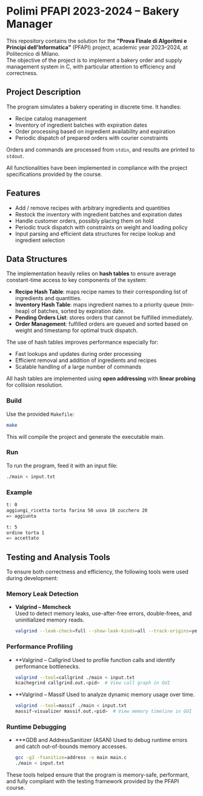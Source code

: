 # Polimi PFAPI 2023-2024 – Bakery Manager

This repository contains the solution for the **"Prova Finale di Algoritmi e Principi dell'Informatica"** (PFAPI) project, academic year 2023–2024, at Politecnico di Milano.  
The objective of the project is to implement a bakery order and supply management system in C, with particular attention to efficiency and correctness.

## Project Description

The program simulates a bakery operating in discrete time. It handles:
- Recipe catalog management
- Inventory of ingredient batches with expiration dates
- Order processing based on ingredient availability and expiration
- Periodic dispatch of prepared orders with courier constraints

Orders and commands are processed from `stdin`, and results are printed to `stdout`.

All functionalities have been implemented in compliance with the project specifications provided by the course.

## Features

- Add / remove recipes with arbitrary ingredients and quantities
- Restock the inventory with ingredient batches and expiration dates
- Handle customer orders, possibly placing them on hold
- Periodic truck dispatch with constraints on weight and loading policy
- Input parsing and efficient data structures for recipe lookup and ingredient selection

## Data Structures

The implementation heavily relies on **hash tables** to ensure average constant-time access to key components of the system:

- **Recipe Hash Table**: maps recipe names to their corresponding list of ingredients and quantities.
- **Inventory Hash Table**: maps ingredient names to a priority queue (min-heap) of batches, sorted by expiration date.
- **Pending Orders List**: stores orders that cannot be fulfilled immediately.
- **Order Management**: fulfilled orders are queued and sorted based on weight and timestamp for optimal truck dispatch.

The use of hash tables improves performance especially for:
- Fast lookups and updates during order processing
- Efficient removal and addition of ingredients and recipes
- Scalable handling of a large number of commands

All hash tables are implemented using **open addressing** with **linear probing** for collision resolution.

### Build

Use the provided `Makefile`:

```bash
make
```

This will compile the project and generate the executable main.

### Run

To run the program, feed it with an input file:

```bash
./main < input.txt
```

### Example

```bash
t: 0
aggiungi_ricetta torta farina 50 uova 10 zucchero 20
=> aggiunta

t: 5
ordine torta 1
=> accettato
```

## Testing and Analysis Tools

To ensure both correctness and efficiency, the following tools were used during development:

### Memory Leak Detection

- **Valgrind – Memcheck**  
  Used to detect memory leaks, use-after-free errors, double-frees, and uninitialized memory reads.

  ```bash
  valgrind --leak-check=full --show-leak-kinds=all --track-origins=yes ./main < input.txt
  ```

### Performance Profiling

- **Valgrind – Callgrind
  Used to profile function calls and identify performance bottlenecks.
  ```bash
  valgrind --tool=callgrind ./main < input.txt
  kcachegrind callgrind.out.<pid>  # View call graph in GUI
  ```

- **Valgrind – Massif
  Used to analyze dynamic memory usage over time.
  ```bash
  valgrind --tool=massif ./main < input.txt
  massif-visualizer massif.out.<pid>  # View memory timeline in GUI
  ```

### Runtime Debugging

- ***GDB and AddressSanitizer (ASAN)
  Used to debug runtime errors and catch out-of-bounds memory accesses.
  ```bash
  gcc -g3 -fsanitize=address -o main main.c
  ./main < input.txt
  ```

These tools helped ensure that the program is memory-safe, performant, and fully compliant with the testing framework provided by the PFAPI course.
